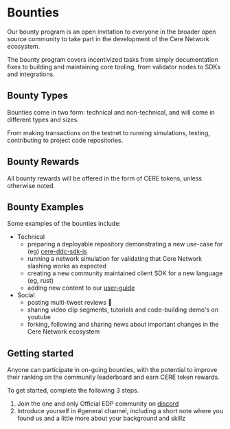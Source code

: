 # Bounties

Our bounty program is an open invitation to everyone in the broader open source community to take part in the development of the Cere Network ecosystem. 

The bounty program covers incentivized tasks from simply documentation fixes to building and maintaining core tooling, from validator nodes to SDKs and integrations. 

## Bounty Types

Bounties come in two form: technical and non-technical, and will come in different types and sizes. 

From making transactions on the testnet to running simulations, testing, contributing to project code repositories. 

## Bounty Rewards

All bounty rewards will be offered in the form of CERE tokens, unless otherwise noted.

## Bounty Examples

Some examples of the bounties include:
- Technical
  - preparing a deployable repository demonstrating a new use-case for (eg) [cere-ddc-sdk-js](https://github.com/Cerebellum-Network/cere-ddc-sdk-js)
  - running a network simulation for validating that Cere Network slashing works as expected
  - creating a new community maintained client SDK for a new language (eg, rust)
  - adding new content to our [user-guide](https://docs.cere.network/ddc/developer-guide/examples)
- Social
  - posting multi-tweet reviews 🧵
  - sharing video clip segments, tutorials and code-building demo's on youtube
  - forking, following and sharing news about important changes in the Cere Network ecosystem

## Getting started

Anyone can participate in on-going bounties, with the potential to improve their ranking on the community leaderboard and earn CERE token rewards. 

To get started, complete the following 3 steps.

1. Join the one and only Official EDP community on [discord](https://discord.gg/bFv6jkpK8N)
2. Introduce yourself in #general channel, including a short note where you found us and a little more about your background and skillz
